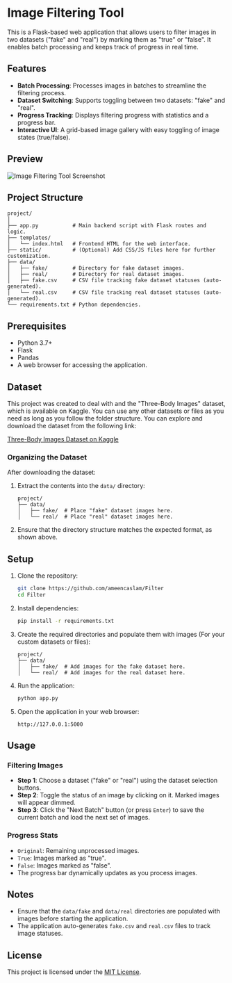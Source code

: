
# Image Filtering Tool

This is a Flask-based web application that allows users to filter images in two datasets ("fake" and "real") by marking them as "true" or "false". It enables batch processing and keeps track of progress in real time. 

## Features

- **Batch Processing**: Processes images in batches to streamline the filtering process.
- **Dataset Switching**: Supports toggling between two datasets: "fake" and "real".
- **Progress Tracking**: Displays filtering progress with statistics and a progress bar.
- **Interactive UI**: A grid-based image gallery with easy toggling of image states (true/false).

## Preview

![Image Filtering Tool Screenshot](https://i.postimg.cc/5NvH4JGf/Screenshot-20241122-120055.png)

## Project Structure

```plaintext
project/
│
├── app.py           # Main backend script with Flask routes and logic.
├── templates/
│   └── index.html   # Frontend HTML for the web interface.
├── static/          # (Optional) Add CSS/JS files here for further customization.
├── data/
│   ├── fake/        # Directory for fake dataset images.
│   ├── real/        # Directory for real dataset images.
│   ├── fake.csv     # CSV file tracking fake dataset statuses (auto-generated).
│   └── real.csv     # CSV file tracking real dataset statuses (auto-generated).
└── requirements.txt # Python dependencies.
```

## Prerequisites

- Python 3.7+
- Flask
- Pandas
- A web browser for accessing the application.

## Dataset

This project was created to deal with and the "Three-Body Images" dataset, which is available on Kaggle. You can use any other datasets or files as you need as long as you follow the folder structure. You can explore and download the dataset from the following link:

[Three-Body Images Dataset on Kaggle](https://www.kaggle.com/datasets/ameencaslam/three-body-images)

### Organizing the Dataset

After downloading the dataset:
1. Extract the contents into the `data/` directory:
    ```
    project/
    ├── data/
    │   ├── fake/  # Place "fake" dataset images here.
    │   └── real/  # Place "real" dataset images here.
    ```
2. Ensure that the directory structure matches the expected format, as shown above.



## Setup

1. Clone the repository:
    ```bash
    git clone https://github.com/ameencaslam/Filter
    cd Filter
    ```

2. Install dependencies:
    ```bash
    pip install -r requirements.txt
    ```

3. Create the required directories and populate them with images (For your custom datasets or files):
    ```plaintext
    project/
    ├── data/
    │   ├── fake/  # Add images for the fake dataset here.
    │   └── real/  # Add images for the real dataset here.
    ```

4. Run the application:
    ```bash
    python app.py
    ```

5. Open the application in your web browser:
    ```plaintext
    http://127.0.0.1:5000
    ```

## Usage

### Filtering Images
- **Step 1**: Choose a dataset ("fake" or "real") using the dataset selection buttons.
- **Step 2**: Toggle the status of an image by clicking on it. Marked images will appear dimmed.
- **Step 3**: Click the "Next Batch" button (or press `Enter`) to save the current batch and load the next set of images.

### Progress Stats
- `Original`: Remaining unprocessed images.
- `True`: Images marked as "true".
- `False`: Images marked as "false".
- The progress bar dynamically updates as you process images.

## Notes

- Ensure that the `data/fake` and `data/real` directories are populated with images before starting the application.
- The application auto-generates `fake.csv` and `real.csv` files to track image statuses.

## License

This project is licensed under the [MIT License](LICENSE).

